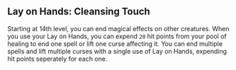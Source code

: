 ## Lay on Hands: Cleansing Touch
Starting at 14th level, you can end magical effects on other creatures.
When you use your Lay on Hands, you can expend `20` hit points from your pool of healing to end one spell or lift one curse affecting it.
You can end multiple spells and lift multiple curses with a single use of Lay on Hands, expending hit points seperately for each one.

<!--

-<< CHANGES >>-
- changed cleansing touch to an extention of lay on hands
- now learned at level 14
- removed dependency on charisma
- added verbiage on curses

-<< TODO >>-
- lifting curses might be too powerful

-<< COMMENTARY >>-
- paladin can prepare lift curse at level 10
- with such limited spell slots, paladin benefits a lot from this ability
- gives paladin one less resource to keep track of (good!)

-->
